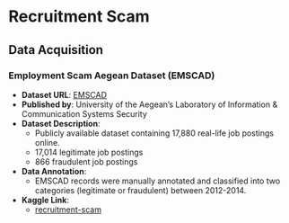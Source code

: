 # Recruitment Scam

## Data Acquisition

### Employment Scam Aegean Dataset (EMSCAD)
- **Dataset URL**: [EMSCAD](http://emscad.samos.aegean.gr/)
- **Published by**: University of the Aegean’s Laboratory of Information & Communication Systems Security
- **Dataset Description**:
    - Publicly available dataset containing 17,880 real-life job postings online.
    - 17,014 legitimate job postings
    - 866 fraudulent job postings
- **Data Annotation**:
    - EMSCAD records were manually annotated and classified into two categories (legitimate or fraudulent) between 2012-2014.
- **Kaggle Link**:
    - [recruitment-scam](https://www.kaggle.com/datasets/amruthjithrajvr/recruitment-scam)
